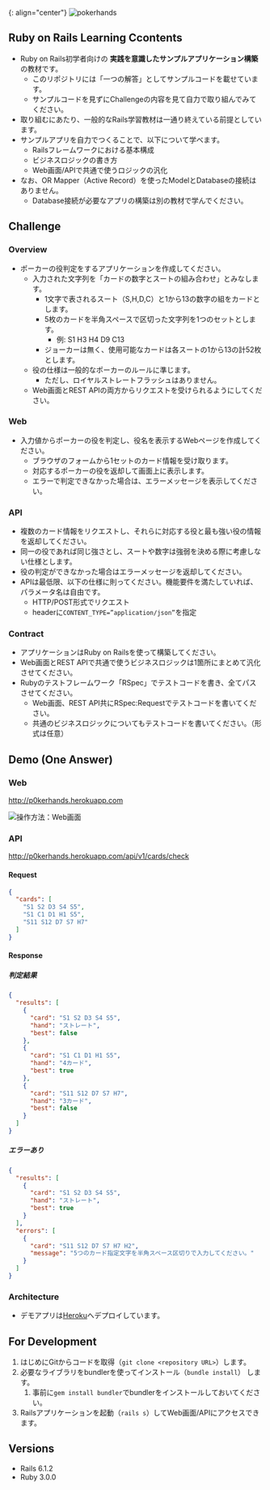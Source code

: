 {: align="center"}
![pokerhands](https://i.gyazo.com/bef02a77a41b4afa8e6d734b484ade78.png "pokerhands")

## Ruby on Rails Learning Ccontents

- Ruby on Rails初学者向けの **実践を意識したサンプルアプリケーション構築** の教材です。
    - このリポジトリには「一つの解答」としてサンプルコードを載せています。
    - サンプルコードを見ずにChallengeの内容を見て自力で取り組んでみてください。
- 取り組むにあたり、一般的なRails学習教材は一通り終えている前提としています。
- サンプルアプリを自力でつくることで、以下について学べます。
    - Railsフレームワークにおける基本構成
    - ビジネスロジックの書き方
    - Web画面/APIで共通で使うロジックの汎化
- なお、OR Mapper（Active Record）を使ったModelとDatabaseの接続はありません。
    - Database接続が必要なアプリの構築は別の教材で学んでください。

## Challenge

### Overview

- ポーカーの役判定をするアプリケーションを作成してください。
    - 入力された文字列を「カードの数字とスートの組み合わせ」とみなします。
        - 1文字で表されるスート（S,H,D,C）と1から13の数字の組をカードとします。
        - 5枚のカードを半角スペースで区切った文字列を1つのセットとします。
            - 例: S1 H3 H4 D9 C13
        - ジョーカーは無く、使用可能なカードは各スートの1から13の計52枚とします。
    - 役の仕様は一般的なポーカーのルールに準じます。
        - ただし、ロイヤルストレートフラッシュはありません。
    - Web画面とREST APIの両方からリクエストを受けられるようにしてください。

### Web

- 入力値からポーカーの役を判定し、役名を表示するWebページを作成してください。
    - ブラウザのフォームから1セットのカード情報を受け取ります。
    - 対応するポーカーの役を返却して画面上に表示します。
    - エラーで判定できなかった場合は、エラーメッセージを表示してください。

### API

- 複数のカード情報をリクエストし、それらに対応する役と最も強い役の情報を返却してください。
- 同一の役であれば同じ強さとし、スートや数字は強弱を決める際に考慮しない仕様とします。
- 役の判定ができなかった場合はエラーメッセージを返却してください。
- APIは最低限、以下の仕様に則ってください。機能要件を満たしていれば、パラメータ名は自由です。
    - HTTP/POST形式でリクエスト
    - headerに`CONTENT_TYPE=”application/json”`を指定

### Contract

- アプリケーションはRuby on Railsを使って構築してください。
- Web画面とREST APIで共通で使うビジネスロジックは1箇所にまとめて汎化させてください。
- Rubyのテストフレームワーク「RSpec」でテストコードを書き、全てパスさせてください。
    - Web画面、REST API共にRSpec:Requestでテストコードを書いてください。
    - 共通のビジネスロジックについてもテストコードを書いてください。（形式は任意）

## Demo (One Answer)

### Web

http://p0kerhands.herokuapp.com

![操作方法：Web画面](https://i.gyazo.com/b21cc57e96aa5582016d05080710bb06.gif)

### API

http://p0kerhands.herokuapp.com/api/v1/cards/check

#### Request

```JSON
{
  "cards": [
    "S1 S2 D3 S4 S5",
    "S1 C1 D1 H1 S5",
    "S11 S12 D7 S7 H7"
  ]
}
```

#### Response

##### 判定結果

```JSON
{
  "results": [
    {
      "card": "S1 S2 D3 S4 S5",
      "hand": "ストレート",
      "best": false
    },
    {
      "card": "S1 C1 D1 H1 S5",
      "hand": "4カード",
      "best": true
    },
    {
      "card": "S11 S12 D7 S7 H7",
      "hand": "3カード",
      "best": false
    }
  ]
}
```

##### エラーあり

```JSON
{
  "results": [
    {
      "card": "S1 S2 D3 S4 S5",
      "hand": "ストレート",
      "best": true
    }
  ],
  "errors": [
    {
      "card": "S11 S12 D7 S7 H7 H2",
      "message": "5つのカード指定文字を半角スペース区切りで入力してください。"
    }
  ]
}
```

### Architecture

- デモアプリは[Heroku]へデプロイしています。

## For Development

1. はじめにGitからコードを取得（`git clone <repository URL>`）します。
2. 必要なライブラリをbundlerを使ってインストール（`bundle install`） します。
    1. 事前に`gem install bundler`でbundlerをインストールしておいてください。
3. Railsアプリケーションを起動（`rails s`）してWeb画面/APIにアクセスできます。

## Versions

- Rails 6.1.2
- Ruby 3.0.0

[Heroku]: https://jp.heroku.com/

[Cloudflare]: https://www.cloudflare.com/ja-jp/
